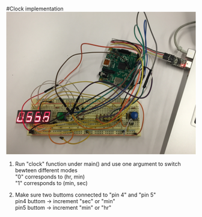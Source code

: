 
#Clock implementation
![alt tag](https://github.com/wrn14897/Clock/blob/master/demo.jpg) <br />
1. Run "clock" function under main() and use one argument to switch bewteen different modes <br />
    "0" corresponds to (hr, min)  <br />
    "1" corresponds to (min, sec) <br />

2. Make sure two buttoms connected to "pin 4" and "pin 5" <br />
    pin4 buttom -> increment "sec" or "min" <br />
    pin5 buttom -> increment "min" or "hr"



